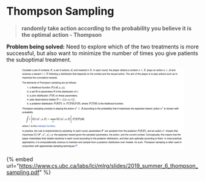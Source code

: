 # Thompson Sampling

> **randomly take action according to the probability you believe it is the optimal action - Thompson**

**Problem being solved:** Need to explore which of the two treatments is more successful, but also want to minimize the number of times you give patients the suboptimal treatment.

<figure><img src="../../.gitbook/assets/image (18).png" alt=""><figcaption></figcaption></figure>

{% embed url="https://www.cs.ubc.ca/labs/lci/mlrg/slides/2019_summer_6_thompson_sampling.pdf" %}
